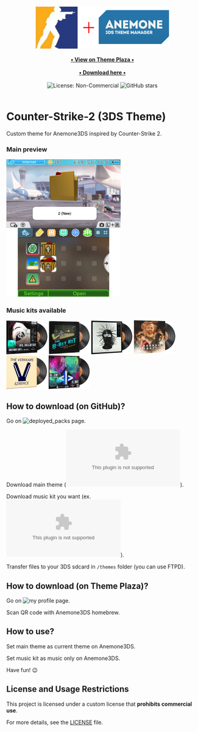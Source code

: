 <div align="center">
    <br>
    <img src="./for_git/logo.png" alt="Counter-Strike-2 (3DS Theme)" width=350>
    <br>
    <br>
    <a href="https://themeplaza.art/profile/TheRake66" target="_blank">
        <b>• View on Theme Plaza •</b>
    </a>
    <br>
    <br>
    <a href="https://github.com/TheRake66/Counter-Strike-2-3DS-Theme/tree/main/deployed_packs" target="_blank">
        <b>• Download here •</b>
    </a>
    <br>
    <br>
    <img src="https://img.shields.io/badge/License-NonCommercial-red" alt="License: Non-Commercial">
    <img src="https://img.shields.io/github/stars/TheRake66/Counter-Strike-2-3DS-Theme" alt="GitHub stars">
    <br>
    <br>
</div>

# Counter-Strike-2 (3DS Theme)

 Custom theme for Anemone3DS inspired by Counter-Strike 2. 

### Main preview

 ![Preview](./for_git/preview.png)

### Music kits available

 ![Cover](./for_git/under_bright_lights.png)
 ![Cover](./for_git/the_8-bit_kit.png)
 ![Cover](./for_git/inhuman.png)
 ![Cover](./for_git/flashbang_dance.png)
 ![Cover](./for_git/ez4ence.png)
 ![Cover](./for_git/all_night.png)

## How to download (on GitHub)?

 Go on ![deployed_packs](https://github.com/TheRake66/Counter-Strike-2-3DS-Theme/tree/main/deployed_packs) page.

 Download main theme (![Counter-Strike 2.zip](https://github.com/TheRake66/Counter-Strike-2-3DS-Theme/raw/refs/heads/main/deployed_packs/Counter-Strike%202.zip)).

 Download music kit you want (ex. ![Music Kit, The Verkkars, EZ4ENCE.zip](https://github.com/TheRake66/Counter-Strike-2-3DS-Theme/raw/refs/heads/main/deployed_packs/Music%20Kit,%20The%20Verkkars,%20EZ4ENCE.zip)).

 Transfer files to your 3DS sdcard in `/themes` folder (you can use FTPD).

## How to download (on Theme Plaza)?

 Go on ![my profile](https://themeplaza.art/profile/TheRake66) page.

 Scan QR code with Anemone3DS homebrew.

## How to use?

 Set main theme as current theme on Anemone3DS.

 Set music kit as music only on Anemone3DS.

 Have fun! 😉

## License and Usage Restrictions

 This project is licensed under a custom license that **prohibits commercial use**.

 For more details, see the [LICENSE](./LICENSE) file.
